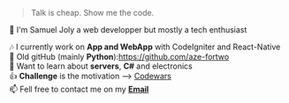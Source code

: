 > Talk is cheap. Show me the code.


👋 I'm Samuel Joly a web developper but mostly a tech enthusiast

:notes: I currently work on **App and WebApp** with CodeIgniter and React-Native<br>
:older_man: Old gitHub (mainly **Python**):https://github.com/aze-fortwo<br>
:book: Want to learn about **servers**, **C#** and electronics<br>
:+1: **Challenge** is the motivation --> <a href='https://www.codewars.com/users/azefortwo'>Codewars</a><br>
📫 Fell free to contact me on my **<a href='mailto:Samuel.joly@laplateforme.io'>Email</a>**<br>
